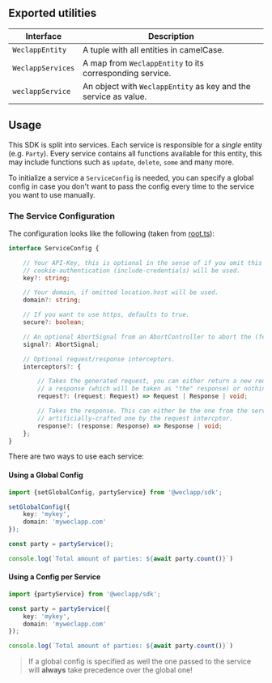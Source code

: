 ## Exported utilities

| Interface         | Description                                                     |
|-------------------|-----------------------------------------------------------------|
| `WeclappEntity`   | A tuple with all entities in camelCase.                         |
| `WeclappServices` | A map from `WeclappEntity` to its corresponding service.        |
| `weclappService`  | An object with `WeclappEntity` as key and the service as value. |

## Usage

This SDK is split into services. Each service is responsible for a _single_ entity (e.g. `Party`). Every service contains all functions available for this
entity, this may include functions such as `update`, `delete`, `some` and many more.

To initialize a service a `ServiceConfig` is needed, you can specify a global config in case you don't want to pass the config every time to the service you
want to use manually.

### The Service Configuration

The configuration looks like the following (taken from [root.ts](/src/generator/01-base/static/root.ts.txt)):

```ts
interface ServiceConfig {

    // Your API-Key, this is optional in the sense of if you omit this and you're in a browser the 
    // cookie-authentication (include-credentials) will be used.
    key?: string;

    // Your domain, if omitted location.host will be used.
    domain?: string;

    // If you want to use https, defaults to true.
    secure?: boolean;

    // An optional AbortSignal from an AbortController to abort the (fetch-)request.
    signal?: AbortSignal;

    // Optional request/response interceptors.
    interceptors?: {

        // Takes the generated request, you can either return a new request,
        // a response (which will be taken as "the" response) or nothing.
        request?: (request: Request) => Request | Response | void;

        // Takes the response. This can either be the one from the server or an 
        // artificially-crafted one by the request intercptor.
        response?: (response: Response) => Response | void;
    };
}
```

There are two ways to use each service:

#### Using a Global Config

```ts
import {setGlobalConfig, partyService} from '@weclapp/sdk';

setGlobalConfig({
    key: 'mykey',
    domain: 'myweclapp.com'
});

const party = partyService();

console.log(`Total amount of parties: ${await party.count()}`)
```

#### Using a Config per Service

```ts
import {partyService} from '@weclapp/sdk';

const party = partyService({
    key: 'mykey',
    domain: 'myweclapp.com'
});

console.log(`Total amount of parties: ${await party.count()}`)
```

> If a global config is specified as well the one passed to the service will **always** take precedence over the global one!
